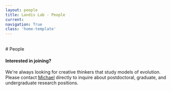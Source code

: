 ```yaml
---
layout: people
title: Landis Lab - People
current: 
navigation: True
class: 'home-template'
---
```


<br>
# People


#### Interested in joining?

We're always looking for creative thinkers that study models of evolution. 
Please contact [Michael](mailto:michael.landis@wustl.edu) directly to inquire about postdoctoral, graduate, and undergraduate research positions.
